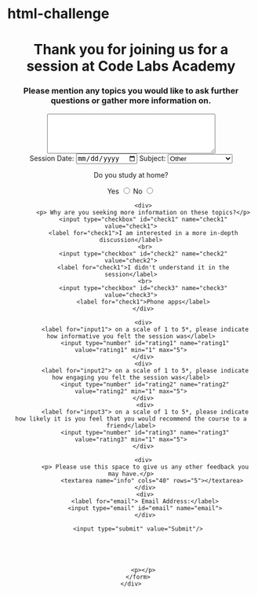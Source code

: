 # html-challenge
<!DOCTYPE html>
<html lang="en">
<head>
    <meta charset="UTF-8"/>
    <title>Document</title>
</head>
<body>
    <h1 align="center"> Thank you for joining us for a session at Code Labs Academy</h1>
</body>
    <div class="center">
        <form action="/.forms.html" method="POST" align="center">
            <div>
                <h3> Please mention any topics you would like to ask further questions 
                    or gather more information on.</h3>
                    <textarea name="info" cols="40" rows="5"></textarea>
            </div>
            <div>
                <label for="sessionDate">Session Date:</label>
                <input type="date">
                <label for="subject"> Subject:</label>
                <select id="subject" name="subject">
                    <option value="Other">Other</option>
                    <option value="webDevelopment">Web Development</option>
                    <option value="dataScience">Data Science</option>
                    <option value="cybersecurity">Cybersecurity</option>
                    <option value="uxUi">UX/UI</option>
                </select>
            </div>
           <div>
            <p>Do you study at home?</p>
            <label for="yes"> Yes</label>
            <input type="radio" name="study" value="yes"> 
            <label for="no"> No</label>
            <input type="radio" name="study" value="no" >
           </div>

           <div>
           <p> Why are you seeking more information on these topics?</p>
           <input type="checkbox" id="check1" name="check1" value="check1">
           <label for="check1">I am interested in a more in-depth discussion</label>
            <br>
           <input type="checkbox" id="check2" name="check2" value="check2">
           <label for="check1">I didn't understand it in the session</label>
            <br>
           <input type="checkbox" id="check3" name="check3" value="check3">
           <label for="check1">Phone apps</label>
           </div>

           <div>
            <label for="input1"> on a scale of 1 to 5*, please indicate how informative you felt the session was</label>
            <input type="number" id="rating1" name="rating1" value="rating1" min="1" max="5">
           </div>
           <div>
            <label for="input2"> on a scale of 1 to 5*, please indicate how engaging you felt the session was</label>
            <input type="number" id="rating2" name="rating2" value="rating2" min="1" max="5">
           </div>
            <div>
            <label for="input3"> on a scale of 1 to 5*, please indicate how likely it is you feel that you would recommend the course to a friend</label>
            <input type="number" id="rating3" name="rating3" value="rating3" min="1" max="5">
           </div>

           <div>
            <p> Please use this space to give us any other feedback you may have.</p>
                <textarea name="info" cols="40" rows="5"></textarea>
            </div>
            <div>
            <label for="email"> Email Address:</label>
            <input type="email" id="email" name="email">
            </div>
            
        <input type="submit" value="Submit"/>

            

    
    
           <p></p>
        </form>
    </div>

</html>
